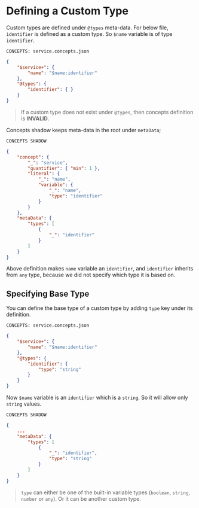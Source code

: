 # Defining a Custom Type

Custom types are defined under `@types` meta-data. For below file, `identifier`
is defined as a custom type. So `$name` variable is of type `identifier`.

`CONCEPTS: service.concepts.json`

```json
{
    "$service+": {
        "name": "$name:identifier"
    },
    "@types": {
        "identifier": { }
    }
}
```

> If a custom type does not exist under `@types`, then concepts definition
> is **INVALID**.

Concepts shadow keeps meta-data in the root under `metaData`;

`CONCEPTS SHADOW`

```json
{
    "concept": {
        "_": "service",
        "quantifier": { "min": 1 },
        "literal": {
            "_": "name",
            "variable": {
                "_": "name",
                "type": "identifier"
            }
        }
    },
    "metaData": {
        "types": [
            {
                "_": "identifier"
            }
        ]
    }
}
```

Above definition makes `name` variable an `identifier`, and `identifier`
inherits from `any` type, because we did not specify which type it is based on.

## Specifying Base Type

You can define the base type of a custom type by adding `type` key under its
definition.

`CONCEPTS: service.concepts.json`

```json
{
    "$service+": {
        "name": "$name:identifier"
    },
    "@types": {
        "identifier": { 
            "type": "string"
        }
    }
}
```

Now `$name` variable is an `identifier` which is a `string`. So it will allow
only `string` values.

`CONCEPTS SHADOW`

```json
{
    ...
    "metaData": {
        "types": [
            {
                "_": "identifier",
                "type": "string"
            }
        ]
    }
}
```

> `type` can either be one of the built-in variable types (`boolean`, `string`,
> `number` or `any`). Or it can be another custom type.
